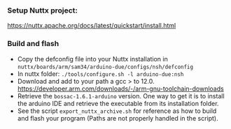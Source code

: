 ### Setup Nuttx project:

https://nuttx.apache.org/docs/latest/quickstart/install.html


### Build and flash

- Copy the defconfig file into your Nuttx installation in `nuttx/boards/arm/sam34/arduino-due/configs/nsh/defconfig`
- In nuttx folder: `./tools/configure.sh -l arduino-due:nsh`
- Download and add to your path a gcc > to 12.0. https://developer.arm.com/downloads/-/arm-gnu-toolchain-downloads
- Retrieve the `bossac-1.6.1-arduino` version. One way to get it is to install the arduino IDE and retrieve the executable from its installation folder.
- See the script `export_nuttx_archive.sh` for reference as how to build and flash your program (Paths are not properly handled in the script).
